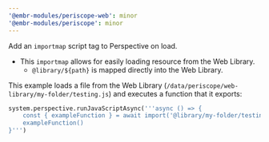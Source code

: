 ```yaml
---
'@embr-modules/periscope-web': minor
'@embr-modules/periscope': minor
---
```


Add an `importmap` script tag to Perspective on load.

- This `importmap` allows for easily loading resource from the Web Library.
  - `@library/${path}` is mapped directly into the Web Library.

This example loads a file from the Web Library (`/data/periscope/web-library/my-folder/testing.js`) and executes a function that it exports:

```python
system.perspective.runJavaScriptAsync('''async () => {
    const { exampleFunction } = await import('@library/my-folder/testing.js')
    exampleFunction()
}''')
```